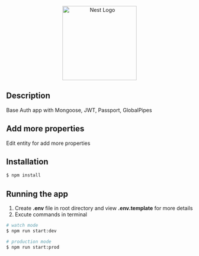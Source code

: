 <p align="center">
  <a href="http://nestjs.com/" target="blank"><img src="https://nestjs.com/img/logo-small.svg" width="200" alt="Nest Logo" /></a>
</p>

## Description

Base Auth app with Mongoose, JWT, Passport, GlobalPipes

## Add more properties

Edit entity for add more properties

## Installation

```bash
$ npm install
```

## Running the app

1. Create **.env** file in root directory and view **.env.template** for more details
2. Excute commands in terminal

```bash
# watch mode
$ npm run start:dev

# production mode
$ npm run start:prod
```
